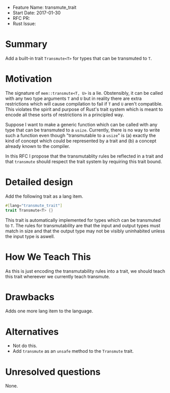 - Feature Name: transmute_trait
- Start Date: 2017-01-30
- RFC PR:
- Rust Issue:

# Summary
[summary]: #summary

Add a built-in trait `Transmute<T>` for types that can be transmuted to `T`.

# Motivation
[motivation]: #motivation

The signature of `mem::transmute<T, U>` is a lie. Obstensibly, it can be called
with any two type arguments `T` and `U` but in reality there are extra
restrictions which will cause compilation to fail if `T` and `U` aren't
compatible. This violates the spirit and purpose of Rust's trait system which
is meant to encode all these sorts of restrictions in a principled way.

Suppose I want to make a generic function which can be called with any type
that can be transmuted to a `usize`. Currently, there is no way to write such a
function even though "transmutable to a `usize`" is (a) exactly the kind of
concept which could be represented by a trait and (b) a concept already known
to the compiler.

In this RFC I propose that the transmutablity rules be reflected in a trait and
that `transmute` should respect the trait system by requiring this trait bound.

# Detailed design
[design]: #detailed-design

Add the following trait as a lang item.

```rust
#[lang="transmute_trait"]
trait Transmute<T> {}
```

This trait is automatically implemented for types which can be transmuted to
`T`. The rules for transmutability are that the input and output types must
match in size and that the output type may not be visibly uninhabited unless
the input type is aswell.

# How We Teach This
[how-we-teach-this]: #how-we-teach-this

As this is just encoding the transmutability rules into a trait, we should
teach this trait whereever we currently teach transmute.

# Drawbacks
[drawbacks]: #drawbacks

Adds one more lang item to the language.

# Alternatives
[alternatives]: #alternatives

* Not do this.
* Add `transmute` as an `unsafe` method to the `Transmute` trait.

# Unresolved questions
[unresolved]: #unresolved-questions

None.
